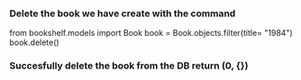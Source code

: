 ### Delete the book we have create with the command
from bookshelf.models import Book
book = Book.objects.filter(title= "1984")
book.delete()

### Succesfully delete the book from the DB return (0, {})